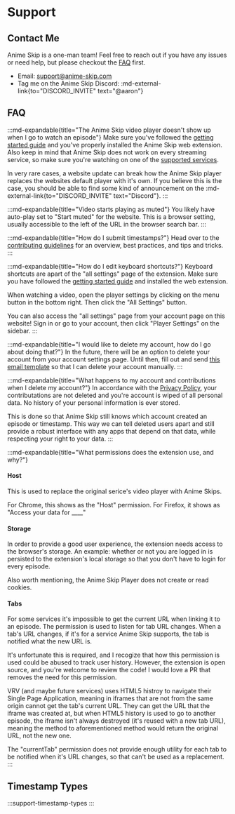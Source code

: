 # Support

## Contact Me

Anime Skip is a one-man team! Feel free to reach out if you have any issues or need help, but please checkout the [FAQ](#faq) first.

- Email: <support@anime-skip.com>
- Tag me on the Anime Skip Discord: :md-external-link{to="DISCORD_INVITE" text="@aaron"}

## FAQ

:::md-expandable{title="The Anime Skip video player doesn't show up when I go to watch an episode"}
Make sure you've followed the [getting started guide](/) and you've properly installed the Anime Skip web extension. Also keep in mind that Anime Skip does not work on every streaming service, so make sure you're watching on one of the [supported services](/#supported-services).

In very rare cases, a website update can break how the Anime Skip player replaces the websites default player with it's own. If you believe this is the case, you should be able to find some kind of announcement on the :md-external-link{to="DISCORD_INVITE" text="Discord"}.
:::

:::md-expandable{title="Video starts playing as muted"}
You likely have auto-play set to "Start muted" for the website. This is a browser setting, usually accessible to the left of the URL in the browser search bar.
:::

:::md-expandable{title="How do I submit timestamps?"}
Head over to the [contributing guidelines](/docs/contributing-timestamps) for an overview, best practices, and tips and tricks. 
:::

:::md-expandable{title="How do I edit keyboard shortcuts?"}
Keyboard shortcuts are apart of the "all settings" page of the extension. Make sure you have followed the [getting started guide](/get-started) and installed the web extension.

When watching a video, open the player settings by clicking on the menu button in the bottom right. Then click the "All Settings" button.

You can also access the "all settings" page from your account page on this website! Sign in or go to your account, then click "Player Settings" on the sidebar.
:::

:::md-expandable{title="I would like to delete my account, how do I go about doing that?"}
In the future, there will be an option to delete your account from your account settings page. Until then, fill out and send [this email template](mailto:support@anime-skip.com?subject=Anime%20Skip%20-%20Delete%20Account&body=My%20email%20is%20_,%20and%20my%20username%20is%20_.) so that I can delete your account manually. 
:::

:::md-expandable{title="What happens to my account and contributions when I delete my account?"}
In accordance with the [Privacy Policy](/docs/policies/privacy), your contributations are not deleted and you're account is wiped of all personal data. No history of your personal information is ever stored. 

This is done so that Anime Skip still knows which account created an episode or timestamp. This way we can tell deleted users apart and still provide a robust interface with any apps that depend on that data, while respecting your right to your data. 
:::

:::md-expandable{title="What permissions does the extension use, and why?"}
#### Host

This is used to replace the original serice's video player with Anime Skips.

For Chrome, this shows as the "Host" permission. For Firefox, it shows as "Access your data for ____" 

#### Storage

In order to provide a good user experience, the extension needs access to the browser's storage. An example: whether or not you are logged in is persisted to the extension's local storage so that you don't have to login for every episode. 

Also worth mentioning, the Anime Skip Player does not create or read cookies.

#### Tabs

For some services it's impossible to get the current URL when linking it to an episode. The permission is used to listen for tab URL changes. When a tab's URL changes, if it's for a service Anime Skip supports, the tab is notified what the new URL is.

It's unfortunate this is required, and I recogize that how this permission is used could be abused to track user history. However, the extension is open source, and you're welcome to review the code! I would love a PR that removes the need for this permission.

VRV (and maybe future services) uses HTML5 histroy to navigate their Single Page Application, meaning in iframes that are not from the same origin cannot get the tab's current URL. They can get the URL that the iframe was created at, but when HTML5 history is used to go to another episode, the iframe isn't always destroyed (it's reused with a new tab URL), meaning the method to aforementioned method would return the original URL, not the new one. 

The "currentTab" permission does not provide enough utility for each tab to be notified when it's URL changes, so that can't be used as a replacement. 
:::

## Timestamp Types

:::support-timestamp-types
:::
